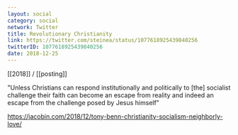 ```yaml
---
layout: social
category: social
network: Twitter
title: Revolutionary Christianity
link: https://twitter.com/steinea/status/1077618925439840256
twitterID: 1077618925439840256
date: 2018-12-25
---
```


[[2018]] / [[posting]]

"Unless Christians can respond institutionally and politically to [the] socialist challenge their faith can become an escape from reality and indeed an escape from the challenge posed by Jesus himself"

<https://jacobin.com/2018/12/tony-benn-christianity-socialism-neighborly-love/>
